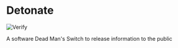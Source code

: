 # Detonate

![Verify](https://github.com/joshfng/detonate/workflows/Verify/badge.svg)

A software Dead Man's Switch to release information to the public